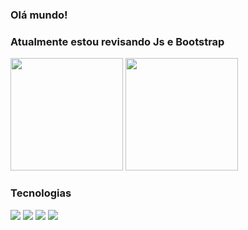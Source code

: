### Olá mundo!

### Atualmente estou revisando Js e Bootstrap

<div>
  <img height="180em" src="https://github-readme-stats.vercel.app/api?username=messiashub&show_icons=true&theme=blueberry"/>
  <img height="180em" src="https://github-readme-stats.vercel.app/api/top-langs/?username=messiashub&layout=compact&langs_count=8&theme=blueberry"/>
</div>

### Tecnologias
<div>
  <img src="https://img.shields.io/badge/HTML5-E34F26?style=for-the-badge&logo=html5&logoColor=white"/>
  <img src="https://img.shields.io/badge/CSS3-1572B6?style=for-the-badge&logo=css3&logoColor=white"/>
  <img src="https://img.shields.io/badge/Bootstrap-563D7C?style=for-the-badge&logo=bootstrap&logoColor=white"/>
  <img src="https://img.shields.io/badge/JavaScript-F7DF1E?style=for-the-badge&logo=javascript&logoColor=black"/>
</div>
  


<!--
**messiashub/messiashub** is a ✨ _special_ ✨ repository because its `README.md` (this file) appears on your GitHub profile.

Here are some ideas to get you started:

- 🔭 I’m currently working on ...
- 🌱 I’m currently learning ...
- 👯 I’m looking to collaborate on ...
- 🤔 I’m looking for help with ...
- 💬 Ask me about ...
- 📫 How to reach me: ...
- 😄 Pronouns: ...
- ⚡ Fun fact: ...
-->
